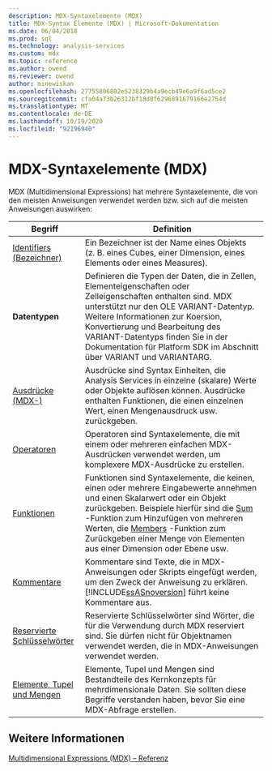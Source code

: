 ```yaml
---
description: MDX-Syntaxelemente (MDX)
title: MDX-Syntax Elemente (MDX) | Microsoft-Dokumentation
ms.date: 06/04/2018
ms.prod: sql
ms.technology: analysis-services
ms.custom: mdx
ms.topic: reference
ms.author: owend
ms.reviewer: owend
author: minewiskan
ms.openlocfilehash: 27755806802e5238329b4a9ecb49e6a9f6ad5ce2
ms.sourcegitcommit: cfa04a73b26312bf18d8f6296891679166e2754d
ms.translationtype: MT
ms.contentlocale: de-DE
ms.lasthandoff: 10/19/2020
ms.locfileid: "92196940"
---
```

# <a name="mdx-syntax-elements-mdx"></a>MDX-Syntaxelemente (MDX)


  MDX (Multidimensional Expressions) hat mehrere Syntaxelemente, die von den meisten Anweisungen verwendet werden bzw. sich auf die meisten Anweisungen auswirken:  
  
|Begriff|Definition|  
|----------|----------------|  
|[Identifiers (Bezeichner)](../mdx/identifiers-mdx.md)|Ein Bezeichner ist der Name eines Objekts (z. B. eines Cubes, einer Dimension, eines Elements oder eines Measures).|  
|**Datentypen**|Definieren die Typen der Daten, die in Zellen, Elementeigenschaften oder Zelleigenschaften enthalten sind. MDX unterstützt nur den OLE VARIANT-Datentyp. Weitere Informationen zur Koersion, Konvertierung und Bearbeitung des VARIANT-Datentyps finden Sie in der Dokumentation für Platform SDK im Abschnitt über VARIANT und VARIANTARG.|  
|[Ausdrücke &#40;MDX-&#41;](../mdx/expressions-mdx.md)|Ausdrücke sind Syntax Einheiten, die Analysis Services in einzelne (skalare) Werte oder Objekte auflösen können. Ausdrücke enthalten Funktionen, die einen einzelnen Wert, einen Mengenausdruck usw. zurückgeben.|  
|[Operatoren](../mdx/operators-mdx-syntax.md)|Operatoren sind Syntaxelemente, die mit einem oder mehreren einfachen MDX-Ausdrücken verwendet werden, um komplexere MDX-Ausdrücke zu erstellen.|  
|[Funktionen](../mdx/functions-mdx-syntax.md)|Funktionen sind Syntaxelemente, die keinen, einen oder mehrere Eingabewerte annehmen und einen Skalarwert oder ein Objekt zurückgeben. Beispiele hierfür sind die [Sum](../mdx/sum-mdx.md) -Funktion zum Hinzufügen von mehreren Werten, die [Members](../mdx/members-set-mdx.md) -Funktion zum Zurückgeben einer Menge von Elementen aus einer Dimension oder Ebene usw.|  
|[Kommentare](../mdx/comments-mdx-syntax.md)|Kommentare sind Texte, die in MDX-Anweisungen oder Skripts eingefügt werden, um den Zweck der Anweisung zu erklären. [!INCLUDE[ssASnoversion](../includes/ssasnoversion-md.md)] führt keine Kommentare aus.|  
|[Reservierte Schlüsselwörter](../mdx/reserved-keywords-mdx-syntax.md)|Reservierte Schlüsselwörter sind Wörter, die für die Verwendung durch MDX reserviert sind. Sie dürfen nicht für Objektnamen verwendet werden, die in MDX-Anweisungen verwendet werden.|  
|[Elemente, Tupel und Mengen](/analysis-services/multidimensional-models/mdx/working-with-members-tuples-and-sets-mdx)|Elemente, Tupel und Mengen sind Bestandteile des Kernkonzepts für mehrdimensionale Daten. Sie sollten diese Begriffe verstanden haben, bevor Sie eine MDX-Abfrage erstellen.|  
  
## <a name="see-also"></a>Weitere Informationen  
 [Multidimensional Expressions &#40;MDX&#41; – Referenz](../mdx/multidimensional-expressions-mdx-reference.md)  
  
